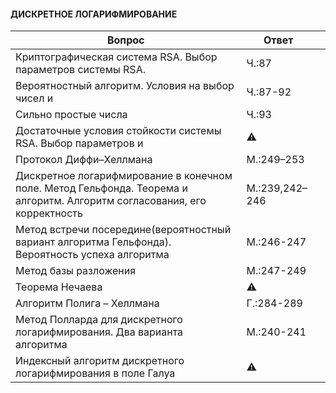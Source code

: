 #### ДИСКРЕТНОЕ ЛОГАРИФМИРОВАНИЕ 
| Вопрос  | Ответ |  |
| ------------- | ------------- | ------------- |
| Криптографическая система  RSA. Выбор параметров системы  RSA. | Ч.:87 | |
| Вероятностный алгоритм. Условия на выбор чисел и | Ч.:87-92 | |
| Сильно простые числа | Ч.:93 | |
| Достаточные условия стойкости системы RSA. Выбор параметров и | :warning: | |  
| Протокол Диффи–Хеллмана | М.:249–253 | |
| Дискретное логарифмирование в конечном поле. Метод Гельфонда. Теорема и алгоритм.  Алгоритм согласования, его корректность | М.:239,242–246 | |
| Метод встречи посередине(вероятностный вариант алгоритма Гельфонда). Вероятность успеха алгоритма | М.:246-247 | |
| Метод базы разложения | М.:247-249 | |
| Теорема Нечаева | :warning: | |  
| Алгоритм Полига – Хеллмана | Г.:284-289 | |
| Метод Полларда для дискретного логарифмирования. Два варианта алгоритма | М.:240-241 | |
| Индексный алгоритм дискретного логарифмирования в поле Галуа | :warning: | |
